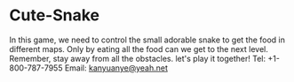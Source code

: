 # Cute-Snake
In this game, we need to control the small adorable snake to get the food in different maps. Only by eating all the food can we get to the next level. Remember, stay away from all the obstacles. let's play it together!
Tel: +1-800-787-7955
Email: kanyuanye@yeah.net
